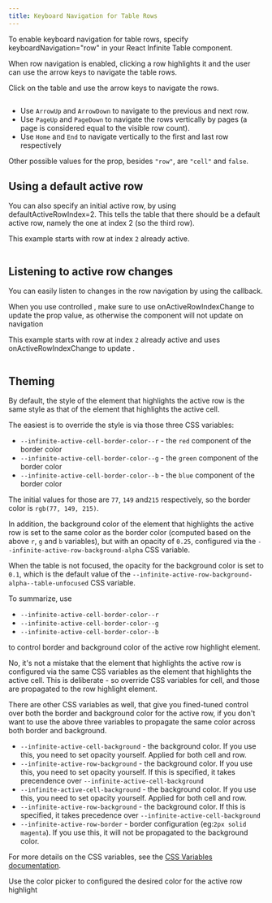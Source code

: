 ```yaml
---
title: Keyboard Navigation for Table Rows
---
```

To enable keyboard navigation for table rows, specify <PropLink name="keyboardNavigation">keyboardNavigation="row"</PropLink> in your React Infinite Table component.

When row navigation is enabled, clicking a row highlights it and the user can use the arrow keys to navigate the table rows.

<Sandpack>

<Description>

Click on the table and use the arrow keys to navigate the rows.

</Description>

```ts file=navigating-rows-initial-example.page.tsx
```
</Sandpack>


<Note>

* Use `ArrowUp` and `ArrowDown` to navigate to the previous and next row.
* Use `PageUp` and `PageDown` to navigate the rows vertically by pages (a page is considered equal to the visible row count).
* Use `Home` and `End` to navigate vertically to the first and last row respectively

</Note>

Other possible values for the <PropLink name="keyboardNavigation" /> prop, besides `"row"`, are `"cell"` and `false`.

## Using a default active row

You can also specify an initial active row, by using <PropLink name="defaultActiveRowIndex">defaultActiveRowIndex=2</PropLink>. This tells the table that there should be a default active row, namely the one at index 2 (so the third row).


<Sandpack>

<Description>

This example starts with row at index `2` already active.

</Description>

```ts file=navigating-rows-uncontrolled-example.page.tsx
```
</Sandpack>

## Listening to active row changes

You can easily listen to changes in the row navigation by using the <PropLink name="onActiveRowIndexChange" /> callback.

<Note>

When you use controlled <PropLink name="activeRowIndex" />, make sure to use <PropLink name="onActiveRowIndexChange">onActiveRowIndexChange</PropLink> to update the prop value, as otherwise the component will not update on navigation

</Note>


<Sandpack>

<Description>

This example starts with row at index `2` already active and uses <PropLink name="onActiveRowIndexChange">onActiveRowIndexChange</PropLink> to update <PropLink name="activeRowIndex" />.

</Description>

```ts file=navigating-rows-controlled-example.page.tsx
```
</Sandpack>


## Theming

By default, the style of the element that highlights the active row is the same style as that of the element that highlights the active cell.

The easiest is to override the style is via those three CSS variables:

 * `--infinite-active-cell-border-color--r` - the `red` component of the border color
 * `--infinite-active-cell-border-color--g` - the `green` component of the border color
 * `--infinite-active-cell-border-color--b` - the `blue` component of the border color

 The initial values for those are `77`, `149` and`215` respectively, so the border color is `rgb(77, 149, 215)`.

 In addition, the background color of the element that highlights the active row is set to the same color as the border color (computed based on the above `r`, `g` and `b` variables), but with an opacity of `0.25`, configured via the `--infinite-active-row-background-alpha` CSS variable. 
 
 When the table is not focused, the opacity for the background color is set to `0.1`, which is the default value of the `--infinite-active-row-background-alpha--table-unfocused` CSS variable.

<Note>
 
To summarize, use

* `--infinite-active-cell-border-color--r`
* `--infinite-active-cell-border-color--g`
* `--infinite-active-cell-border-color--b`

to control border and background color of the active row highlight element.

No, it's not a mistake that the element that highlights the active row is configured via the same CSS variables as the element that highlights the active cell. This is deliberate - so override CSS variables for cell, and those are propagated to the row highlight element.

</Note>

There are other CSS variables as well, that give you fined-tuned control over both the border and background color for the active row, if you don't want to use the above three variables to propagate the same color across both border and background.

* `--infinite-active-cell-background` - the background color. If you use this, you need to set opacity yourself. Applied for both cell and row.
* `--infinite-active-row-background` - the background color. If you use this, you need to set opacity yourself. If this is specified, it takes precendence over `--infinite-active-cell-background`
* `--infinite-active-cell-background` - the background color. If you use this, you need to set opacity yourself. Applied for both cell and row.
* `--infinite-active-row-background` - the background color. If this is specified, it takes precedence over `--infinite-active-cell-background`
* `--infinite-active-row-border` - border configuration (eg:`2px solid magenta`). If you use this, it will not be propagated to the background color.

For more details on the CSS variables, see the [CSS Variables documentation](../theming/css-variables##active-row-background).


<Sandpack title="Theming active row highlight">

<Description>

Use the color picker to configured the desired color for the active row highlight

</Description>

```ts file=navigating-rows-theming-example.page.tsx
```
</Sandpack>